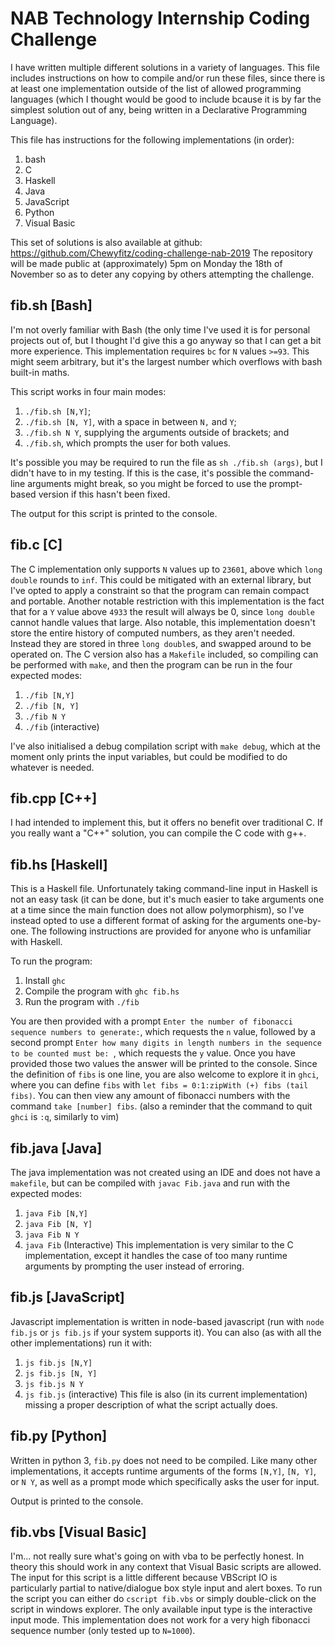 <!--- This readme is in standard .md format and can be viewed in any normal markdown viewer (or simply as plaintext if you can't be bothered). I've provided it for convenience to allow easy reference to all the solutions I have provided. -->
# NAB Technology Internship Coding Challenge
I have written multiple different solutions in a variety of languages. This file includes instructions on how to compile and/or run these files, since there is at least one implementation outside of the list of allowed programming languages (which I thought would be good to include bcause it is by far the simplest solution out of any, being written in a Declarative Programming Language).

This file has instructions for the following implementations (in order):
1. bash
2. C
3. Haskell
4. Java
5. JavaScript
6. Python
7. Visual Basic

This set of solutions is also available at github: https://github.com/Chewyfitz/coding-challenge-nab-2019
The repository will be made public at (approximately) 5pm on Monday the 18th of November so as to deter any copying by others attempting the challenge.

## fib.sh [Bash]

I'm not overly familiar with Bash (the only time I've used it is for personal projects out of, but I thought I'd give this a go anyway so that I can get a bit more experience. 
This implementation requires `bc` for `N` values `>=93`. This might seem arbitrary, but it's the largest number which overflows with bash built-in maths.

This script works in four main modes:
1. `./fib.sh [N,Y]`;
2. `./fib.sh [N, Y]`, with a space in between `N,` and `Y`;
3. `./fib.sh N Y`, supplying the arguments outside of brackets; and
4. `./fib.sh`, which prompts the user for both values.

It's possible you may be required to run the file as `sh ./fib.sh (args)`, but I didn't have to in my testing. If this is the case, it's possible the command-line arguments might break, so you might be forced to use the prompt-based version if this hasn't been fixed.

The output for this script is printed to the console.

## fib.c [C]

The C implementation only supports `N` values up to `23601`, above which `long double` rounds to `inf`. This could be mitigated with an external library, but I've opted to apply a constraint so that the program can remain compact and portable.
Another notable restriction with this implementation is the fact that for a `Y` value above `4933` the result will always be 0, since `long double` cannot handle values that large.
Also notable, this implementation doesn't store the entire history of computed numbers, as they aren't needed. Instead they are stored in three `long double`s, and swapped around to be operated on.
The C version also has a `Makefile` included, so compiling can be performed with `make`, and then the program can be run in the four expected modes:
1. `./fib [N,Y]`
2. `./fib [N, Y]`
3. `./fib N Y`
4. `./fib` (interactive)

I've also initialised a debug compilation script with `make debug`, which at the moment only prints the input variables, but could be modified to do whatever is needed.

## fib.cpp [C++]
I had intended to implement this, but it offers no benefit over traditional C. If you really want a "C++" solution, you can compile the C code with g++.

## fib.hs [Haskell]
This is a Haskell file. Unfortunately taking command-line input in Haskell is not an easy task (it can be done, but it's much easier to take arguments one at a time since the main function does not allow polymorphism), so I've instead opted to use a different format of asking for the arguments one-by-one. 
The following instructions are provided for anyone who is unfamiliar with Haskell.

To run the program:
1. Install `ghc`
2. Compile the program with `ghc fib.hs`
3. Run the program with `./fib`

You are then provided with a prompt `Enter the number of fibonacci sequence numbers to generate:`, which requests the `n` value, followed by a second prompt `Enter how many digits in length numbers in the sequence to be counted must be: `, which requests the `y` value.
Once you have provided those two values the answer will be printed to the console.
Since the definition of `fibs` is one line, you are also welcome to explore it in `ghci`, where you can define `fibs` with `let fibs = 0:1:zipWith (+) fibs (tail fibs)`.
You can then view any amount of fibonacci numbers with the command `take [number] fibs`.
(also a reminder that the command to quit `ghci` is `:q`, similarly to vim)

## fib.java [Java]

The java implementation was not created using an IDE and does not have a `makefile`, but can be compiled with `javac Fib.java` and run with the expected modes:
1. `java Fib [N,Y]`
2. `java Fib [N, Y]`
3. `java Fib N Y`
4. `java Fib` (Interactive)
This implementation is very similar to the C implementation, except it handles the case of too many runtime arguments by prompting the user instead of erroring.

## fib.js [JavaScript]
Javascript implementation is written in node-based javascript (run with `node fib.js` or `js fib.js` if your system supports it).
You can also (as with all the other implementations) run it with:
1. `js fib.js [N,Y]`
2. `js fib.js [N, Y]`
3. `js fib.js N Y`
4. `js fib.js` (interactive)
This file is also (in its current implementation) missing a proper description of what the script actually does.

## fib.py [Python]

Written in python 3, `fib.py` does not need to be compiled. 
Like many other implementations, it accepts runtime arguments of the forms `[N,Y]`, `[N, Y]`, or `N Y`, as well as a prompt mode which specifically asks the user for input.

Output is printed to the console.

## fib.vbs [Visual Basic]

I'm... not really sure what's going on with vba to be perfectly honest. 
In theory this should work in any context that Visual Basic scripts are allowed.
The input for this script is a little different because VBScript IO is particularly partial to native/dialogue box style input and alert boxes.
To run the script you can either do `cscript fib.vbs` or simply double-click on the script in windows explorer.
The only available input type is the interactive input mode.
This implementation does not work for a very high fibonacci sequence number (only tested up to `N=1000`).
